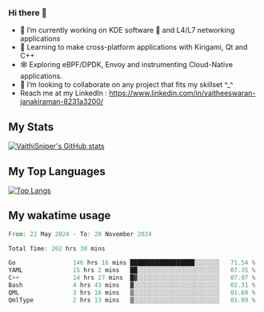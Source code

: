 ### Hi there 👋

- 🔭 I’m currently working on KDE software 💓 and L4/L7 networking applications 
- 📖 Learning to make cross-platform applications with Kirigami, Qt and C++
- 🕸️ Exploring eBPF/DPDK, Envoy and instrumenting Cloud-Native applications. 
- 👯 I’m looking to collaborate on any project that fits my skillset ^_^
- Reach me at my LinkedIn : https://www.linkedin.com/in/vaitheeswaran-janakiraman-8231a3200/

## My Stats
[![VaithiSniper's GitHub stats](https://github-readme-stats.vercel.app/api?username=VaithiSniper&hide=stars&theme=radical)](https://github.com/anuraghazra/github-readme-stats)

## My Top Languages

[![Top Langs](https://github-readme-stats.vercel.app/api/top-langs/?username=VaithiSniper&layout=compact)](https://github.com/anuraghazra/github-readme-stats)

## My wakatime usage

<!--START_SECTION:waka-->

```rust
From: 22 May 2024 - To: 20 November 2024

Total Time: 202 hrs 30 mins

Go                146 hrs 16 mins ██████████████████░░░░░░░   71.54 %
YAML              15 hrs 2 mins   ██░░░░░░░░░░░░░░░░░░░░░░░   07.35 %
C++               14 hrs 27 mins  █▓░░░░░░░░░░░░░░░░░░░░░░░   07.07 %
Bash              4 hrs 43 mins   ▓░░░░░░░░░░░░░░░░░░░░░░░░   02.31 %
QML               3 hrs 16 mins   ▒░░░░░░░░░░░░░░░░░░░░░░░░   01.60 %
QmlType           2 hrs 13 mins   ▒░░░░░░░░░░░░░░░░░░░░░░░░   01.09 %
```

<!--END_SECTION:waka-->
